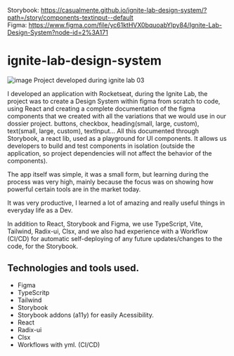 Storybook: https://casualmente.github.io/ignite-lab-design-system/?path=/story/components-textinput--default <br>
Figma: https://www.figma.com/file/yc61ktHVX0bquoabYlpy84/Ignite-Lab-Design-System?node-id=2%3A171

# ignite-lab-design-system
![image](https://user-images.githubusercontent.com/112674398/195486338-cf1435ba-8a4a-4e67-beee-cdd2b8df8fbf.png)
Project developed during ignite lab 03

I developed an application with Rocketseat, during the Ignite Lab, the project was to create a Design System within figma from scratch to code, using React and creating a complete documentation of the figma components that we created with all the variations that we would use in our dossier project. buttons, checkbox, heading(small, large, custom), text(small, large, custom), textInput... All this documented through Storybook, a react lib, used as a playground for UI components. It allows us developers to build and test components in isolation (outside the application, so project dependencies will not affect the behavior of the components). <br>

The app itself was simple, it was a small form, but learning during the process was very high, mainly because the focus was on showing how powerful certain tools are in the market today. <br>

It was very productive, I learned a lot of amazing and really useful things in everyday life as a Dev. <br>

In addition to React, Storybook and Figma, we use TypeScript, Vite, Tailwind, Radix-ui, Clsx, and we also had experience with a Workflow (CI/CD) for automatic self-deploying of any future updates/changes to the code, for the Storybook. <br>

## Technologies and tools used.
- Figma
- TypeScritp
- Tailwind
- Storybook
- Storybook addons (a11y) for easily Acessibility.
- React
- Radix-ui
- Clsx
- Workflows with yml. (CI/CD)
